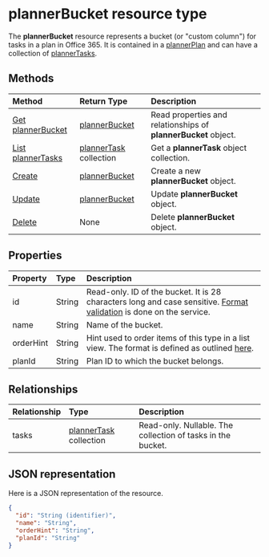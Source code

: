 # plannerBucket resource type

The **plannerBucket** resource represents a bucket (or "custom column") for tasks in a plan in Office 365. It is contained in a [plannerPlan](plannerPlan.md) and can have a collection of [plannerTasks](plannerTask.md).



## Methods

| Method		   | Return Type	|Description|
|:---------------|:--------|:----------|
|[Get plannerBucket](../api/plannerbucket_get.md) | [plannerBucket](plannerbucket.md) |Read properties and relationships of **plannerBucket** object.|
|[List plannerTasks](../api/plannerbucket_list_tasks.md) |[plannerTask](plannertask.md) collection| Get a **plannerTask** object collection.|
|[Create](../api/planner_post_buckets.md) | [plannerBucket](plannerbucket.md)	| Create a new **plannerBucket** object. |
|[Update](../api/plannerbucket_update.md) | [plannerBucket](plannerbucket.md)	|Update **plannerBucket** object. |
|[Delete](../api/plannerbucket_delete.md) | None |Delete **plannerBucket** object. |

## Properties
| Property	   | Type	|Description|
|:---------------|:--------|:----------|
|id|String| Read-only. ID of the bucket. It is 28 characters long and case sensitive. [Format validation](planner_identifiers_disclaimer.md) is done on the service.|
|name|String|Name of the bucket.|
|orderHint|String|Hint used to order items of this type in a list view. The format is defined as outlined [here](planner_order_hint_format.md).|
|planId|String|Plan ID to which the bucket belongs.|

## Relationships
| Relationship | Type	|Description|
|:---------------|:--------|:----------|
|tasks|[plannerTask](plannertask.md) collection| Read-only. Nullable. The collection of tasks in the bucket.|

## JSON representation
Here is a JSON representation of the resource.

<!-- {
  "blockType": "resource",
  "optionalProperties": [

  ],
  "@odata.type": "microsoft.graph.plannerBucket"
}-->

```json
{
  "id": "String (identifier)",
  "name": "String",
  "orderHint": "String",
  "planId": "String"
}

```

<!-- uuid: 8fcb5dbc-d5aa-4681-8e31-b001d5168d79
2015-10-25 14:57:30 UTC -->
<!-- {
  "type": "#page.annotation",
  "description": "plannerBucket resource",
  "keywords": "",
  "section": "documentation",
  "tocPath": ""
}-->